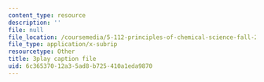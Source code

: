```yaml
---
content_type: resource
description: ''
file: null
file_location: /coursemedia/5-112-principles-of-chemical-science-fall-2005/6c36537012a35ad8b725410a1eda9870_u95Cxl2IeNc.vtt
file_type: application/x-subrip
resourcetype: Other
title: 3play caption file
uid: 6c365370-12a3-5ad8-b725-410a1eda9870
---
```

